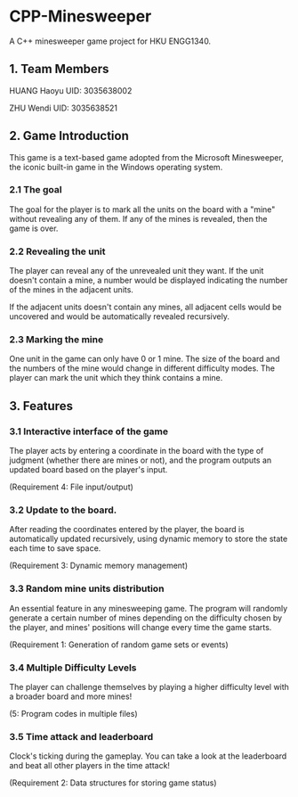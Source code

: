 # CPP-Minesweeper
A C++ minesweeper game project for HKU ENGG1340. 

## 1. Team Members
HUANG Haoyu     UID: 3035638002

ZHU Wendi       UID: 3035638521

## 2. Game Introduction
This game is a text-based game adopted from the Microsoft Minesweeper, the iconic built-in game in the Windows operating system.

### 2.1 The goal
  The goal for the player is to mark all the units on the board with a "mine" without revealing any of them. If any of the mines is revealed, then the game is over.
  
### 2.2 Revealing the unit
The player can reveal any of the unrevealed unit they want. If the unit doesn't contain a mine, a number would be displayed indicating the number of the mines in the adjacent units.

If the adjacent units doesn't contain any mines, all adjacent cells would be uncovered and would be automatically revealed recursively.
  
### 2.3 Marking the mine
One unit in the game can only have 0 or 1 mine. The size of the board and the numbers of the mine would change in different difficulty modes. The player can mark the unit which they think contains a mine.
 

## 3. Features
### 3.1 Interactive interface of the game
The player acts by entering a coordinate in the board with the type of judgment (whether there are mines or not), and the program outputs an updated board based on the player's input.

(Requirement 4: File input/output)

### 3.2 Update to the board.

After reading the coordinates entered by the player, the board is automatically updated recursively, using dynamic memory to store the state each time to save space.

(Requirement 3: Dynamic memory management)

### 3.3 Random mine units distribution
An essential feature in any minesweeping game. The program will randomly generate a certain number of mines depending on the difficulty chosen by the player, and mines' positions will change every time the game starts.
  
(Requirement 1: Generation of random game sets or events)

### 3.4 Multiple Difficulty Levels
The player can challenge themselves by playing a higher difficulty level with a broader board and more mines!

(5: Program codes in multiple files)

### 3.5 Time attack and leaderboard
Clock's ticking during the gameplay. You can take a look at the leaderboard and beat all other players in the time attack!

(Requirement 2: Data structures for storing game status)
